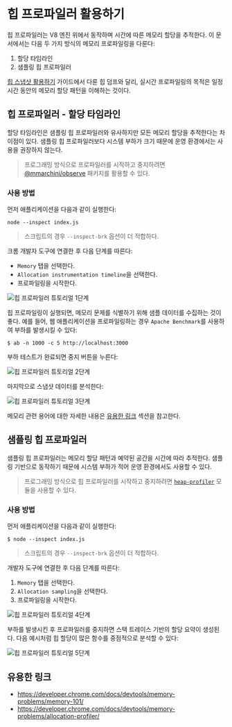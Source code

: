 # 힙 프로파일러 활용하기

힙 프로파일러는 V8 엔진 위에서 동작하며 시간에 따른 메모리 할당을 추적한다. 이 문서에서는 다음 두 가지 방식의 메모리 프로파일링을 다룬다:

1. 할당 타임라인
2. 샘플링 힙 프로파일러

[힙 스냅샷 활용하기] 가이드에서 다룬 힙 덤프와 달리, 실시간 프로파일링의 목적은 일정 시간 동안의 메모리 할당 패턴을 이해하는 것이다.

## 힙 프로파일러 - 할당 타임라인

할당 타임라인은 샘플링 힙 프로파일러와 유사하지만 모든 메모리 할당을 추적한다는 차이점이 있다. 샘플링 힙 프로파일러보다 시스템 부하가 크기 때문에 운영 환경에서는 사용을 권장하지 않는다.

> 프로그래밍 방식으로 프로파일러를 시작하고 중지하려면 [@mmarchini/observe] 패키지를 활용할 수 있다.

### 사용 방법

먼저 애플리케이션을 다음과 같이 실행한다:

```console
node --inspect index.js
```

> 스크립트의 경우 `--inspect-brk` 옵션이 더 적합하다.

크롬 개발자 도구에 연결한 후 다음 단계를 따른다:

- `Memory` 탭을 선택한다.
- `Allocation instrumentation timeline`을 선택한다.
- 프로파일링을 시작한다.

![힙 프로파일러 튜토리얼 1단계][heap profiler tutorial 1]

힙 프로파일링이 실행되면, 메모리 문제를 식별하기 위해 샘플 데이터를 수집하는 것이 좋다. 예를 들어, 웹 애플리케이션을 프로파일링하는 경우 `Apache Benchmark`를 사용하여 부하를 발생시킬 수 있다:

```console
$ ab -n 1000 -c 5 http://localhost:3000
```

부하 테스트가 완료되면 중지 버튼을 누른다:

![힙 프로파일러 튜토리얼 2단계][heap profiler tutorial 2]

마지막으로 스냅샷 데이터를 분석한다:

![힙 프로파일러 튜토리얼 3단계][heap profiler tutorial 3]

메모리 관련 용어에 대한 자세한 내용은 [유용한 링크](#유용한-링크) 섹션을 참고한다.

## 샘플링 힙 프로파일러

샘플링 힙 프로파일러는 메모리 할당 패턴과 예약된 공간을 시간에 따라 추적한다. 샘플링 기반으로 동작하기 때문에 시스템 부하가 적어 운영 환경에서도 사용할 수 있다.

> 프로그래밍 방식으로 힙 프로파일러를 시작하고 중지하려면 [`heap-profiler`] 모듈을 사용할 수 있다.

### 사용 방법

먼저 애플리케이션을 다음과 같이 실행한다:

```console
$ node --inspect index.js
```

> 스크립트의 경우 `--inspect-brk` 옵션이 더 적합하다.

개발자 도구에 연결한 후 다음 단계를 따른다:

1. `Memory` 탭을 선택한다.
2. `Allocation sampling`을 선택한다.
3. 프로파일링을 시작한다.

![힙 프로파일러 튜토리얼 4단계][heap profiler tutorial 4]

부하를 발생시킨 후 프로파일러를 중지하면 스택 트레이스 기반의 할당 요약이 생성된다. 다음 예시처럼 힙 할당이 많은 함수를 중점적으로 분석할 수 있다:

![힙 프로파일러 튜토리얼 5단계][heap profiler tutorial 5]

## 유용한 링크

- https://developer.chrome.com/docs/devtools/memory-problems/memory-101/
- https://developer.chrome.com/docs/devtools/memory-problems/allocation-profiler/

[힙 스냅샷 활용하기]: /learn/diagnostics/memory/using-heap-snapshot/
[@mmarchini/observe]: https://www.npmjs.com/package/@mmarchini/observe
[`heap-profiler`]: https://www.npmjs.com/package/heap-profile
[heap profiler tutorial 1]: /static/images/docs/guides/diagnostics/heap-profiler-tutorial-1.png
[heap profiler tutorial 2]: /static/images/docs/guides/diagnostics/heap-profiler-tutorial-2.png
[heap profiler tutorial 3]: /static/images/docs/guides/diagnostics/heap-profiler-tutorial-3.png
[heap profiler tutorial 4]: /static/images/docs/guides/diagnostics/heap-profiler-tutorial-4.png
[heap profiler tutorial 5]: /static/images/docs/guides/diagnostics/heap-profiler-tutorial-5.png